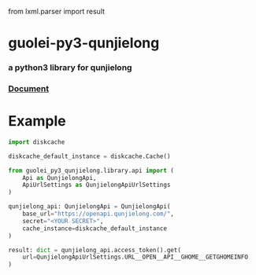 from lxml.parser import result

# guolei-py3-qunjielong

### a python3 library for qunjielong

### [Document](https://console-docs.apipost.cn/preview/b4e4577f34cac87a/1b45a97352d07e60/)
# Example

```python
import diskcache

diskcache_default_instance = diskcache.Cache()

from guolei_py3_qunjielong.library.api import (
    Api as QunjielongApi,
    ApiUrlSettings as QunjielongApiUrlSettings
)

qunjielong_api: QunjielongApi = QunjielongApi(
    base_url="https://openapi.qunjielong.com/",
    secret="<YOUR SECRET>",
    cache_instance=diskcache_default_instance
)

result: dict = qunjielong_api.access_token().get(
    url=QunjielongApiUrlSettings.URL__OPEN__API__GHOME__GETGHOMEINFO
)

```